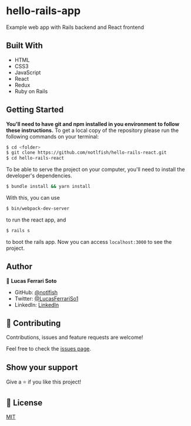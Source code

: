 # hello-rails-app

Example web app with Rails backend and React frontend

## Built With

- HTML
- CSS3
- JavaScript
- React
- Redux
- Ruby on Rails

## Getting Started
**You'll need to have git and npm installed in you environment to follow these instructions.**
To get a local copy of the repository please run the following commands on your terminal:

```bash
$ cd <folder>
$ git clone https://github.com/notlfish/hello-rails-react.git
$ cd hello-rails-react
```

To be able to serve the project on your computer, you'll need to install the developer's dependencies.
```bash
$ bundle install && yarn install
```

With this, you can use
```bash
$ bin/webpack-dev-server
```
to run the react app, and
```bash
$ rails s
```
to boot the rails app. Now you can access `localhost:3000` to see the project.

## Author

👤 **Lucas Ferrari Soto**

- GitHub: [@notlfish](https://github.com/notlfish)
- Twitter: [@LucasFerrariSo1](https://twitter.com/LucasFerrariSo1)
- LinkedIn: [LinkedIn](https://www.linkedin.com/in/lucas-mauricio-ferrari-soto-472a3515a/)

## 🤝 Contributing

Contributions, issues and feature requests are welcome!

Feel free to check the [issues page](https://github.com/JAAR91/Awesome-books/issues).

## Show your support

Give a ⭐️ if you like this project!

## 📝 License

[MIT](/LICENSE)
